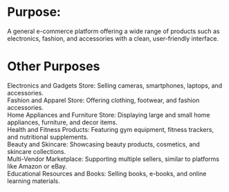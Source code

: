 # Purpose:<br>
A general e-commerce platform offering a wide range of products such as electronics, fashion, and accessories with a clean, user-friendly interface.<br>

# Other Purposes <br>
Electronics and Gadgets Store: Selling cameras, smartphones, laptops, and accessories.<br>
Fashion and Apparel Store: Offering clothing, footwear, and fashion accessories.<br>
Home Appliances and Furniture Store: Displaying large and small home appliances, furniture, and decor items.<br>
Health and Fitness Products: Featuring gym equipment, fitness trackers, and nutritional supplements.<br>
Beauty and Skincare: Showcasing beauty products, cosmetics, and skincare collections.<br>
Multi-Vendor Marketplace: Supporting multiple sellers, similar to platforms like Amazon or eBay.<br>
Educational Resources and Books: Selling books, e-books, and online learning materials.<br>



